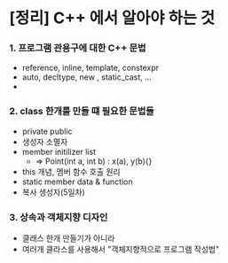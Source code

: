 ﻿# [정리]  C++ 에서 알아야 하는 것

### 1. 프로그램 관용구에 대한 C++ 문법
- reference, inline, template, constexpr
- auto, decltype, new , static_cast, ...
- 

### 2. class 한개를 만들 떄 필요한 문법들
- private public
- 생성자 소멸자
- member initilizer list 
	- =>  Point(int a, int b) : x(a), y(b){}
- this 개념, 멤버 함수 호출 원리
- static member data & function
- 복사 생성자(5일차)

### 3. 상속과 객체지향 디자인
- 클래스 한개 만들기가 아니라
- 여러개 클라스를 사용해서 "객체지향적으로 프로그램 작성법"
